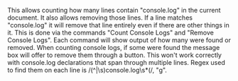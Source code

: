 This allows counting how many lines contain "console.log" in the current document. It also allows removing those lines. If a line matches "console.log" it will remove that line entirely even if there are other things in it. This is done via the commands "Count Console Logs" and "Remove Console Logs". Each command will show output of how many were found or removed. When counting console logs, if some were found the message box will offer to remove them through a button. This won't work correctly with console.log declarations that span through multiple lines. Regex used to find them on each line is /(^|\s)console\.log\s*\(/, "g".